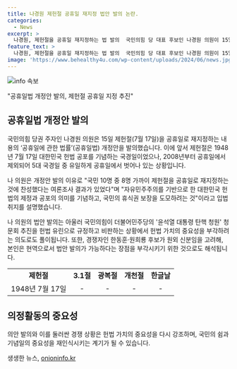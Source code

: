 ```yaml
---
title: 나경원 제헌절 공휴일 재지정 법안 발의 논란.
categories:
  - News
excerpt: >
  나경원, 제헌절을 공휴일 재지정하는 법 발의  국민의힘 당 대표 후보인 나경원 의원이 15일 제헌절을 공휴일로 재지정하는 내용의 법안을 발의했다. 이에 대한 국민들의 지지도가 높아, 제헌절의 의미를 기념하고 국민의 휴식권을 보장하려는 취지를 설명했다. 또한, 이 법안은 헌법 가치의 중요성을 부각시키는 의도로도 해석되며, 경쟁자와의 차별화를 도모하기 위한 것으로도 분석된다.
feature_text: >
  나경원, 제헌절을 공휴일 재지정하는 법 발의  국민의힘 당 대표 후보인 나경원 의원이 15일 제헌절을 공휴일로 재지정하는 내용의 법안을 발의했다. 이에 대한 국민들의 지지도가 높아, 제헌절의 의미를 기념하고 국민의 휴식권을 보장하려는 취지를 설명했다. 또한, 이 법안은 헌법 가치의 중요성을 부각시키는 의도로도 해석되며, 경쟁자와의 차별화를 도모하기 위한 것으로도 분석된다.
image: 'https://www.behealthy4u.com/wp-content/uploads/2024/06/news.jpg'
---
```


<p><img src="https://www.behealthy4u.com/wp-content/uploads/2024/06/news.jpg" alt="info 속보" /></p>

<p>"공휴일법 개정안 발의, 제헌절 공휴일 지정 추진"</p>

<h2 data-ke-size="size26">공휴일법 개정안 발의</h2>

<p data-ke-size="size16">국민의힘 당권 주자인 나경원 의원은 15일 제헌절(7월 17일)을 공휴일로 재지정하는 내용의 ‘공휴일에 관한 법률’(공휴일법) 개정안을 발의했습니다. 이에 앞서 제헌절은 1948년 7월 17일 대한민국 헌법 공포를 기념하는 국경일이었으나, 2008년부터 공휴일에서 제외되어 5대 국경일 중 유일하게 공휴일에서 벗어나 있는 상황입니다.</p>

<p data-ke-size="size16">나 의원은 개정안 발의 이유로 "국민 10명 중 8명 가까이 제헌절을 공휴일로 재지정하는 것에 찬성했다는 여론조사 결과가 있었다"며 "자유민주주의를 기반으로 한 대한민국 헌법의 제정과 공포의 의미를 기념하고, 국민의 휴식권 보장을 도모하려는 것"이라고 입법 취지를 설명했습니다.</p>

<p data-ke-size="size16">나 의원의 법안 발의는 아울러 국민의힘이 더불어민주당의 '윤석열 대통령 탄핵 청원' 청문회 추진을 헌법 유린으로 규정하고 비판하는 상황에서 헌법 가치의 중요성을 부각하려는 의도로도 풀이됩니다. 또한, 경쟁자인 한동훈·원희룡 후보가 원외 신분임을 고려해, 본인은 현역으로서 법안 발의가 가능하다는 장점을 부각시키기 위한 것으로도 해석됩니다.</p>

<table>
  <tr>
    <td style="text-align: center; height: 17px;"><b>제헌절</b></td>
    <td style="text-align: center; height: 17px;"><b>3.1절</b></td>
    <td style="text-align: center; height: 17px;"><b>광복절</b></td>
    <td style="text-align: center; height: 17px;"><b>개천절</b></td>
    <td style="text-align: center; height: 17px;"><b>한글날</b></td>
  </tr>
  <tr>
    <td style="text-align: center; height: 17px;">1948년 7월 17일</td>
    <td style="text-align: center; height: 17px;">-</td>
    <td style="text-align: center; height: 17px;">-</td>
    <td style="text-align: center; height: 17px;">-</td>
    <td style="text-align: center; height: 17px;">-</td>
  </tr>
</table>

<h2 data-ke-size="size26">의정활동의 중요성</h2>

<p data-ke-size="size16">의안 발의와 이를 둘러싼 경쟁 상황은 헌법 가치의 중요성을 다시 강조하며, 국민의 쉼과 기념일의 중요성을 재인식시키는 계기가 될 수 있습니다.</p>
생생한 뉴스, <a href="https://onioninfo.kr" rel="dofollow">onioninfo.kr</a>


